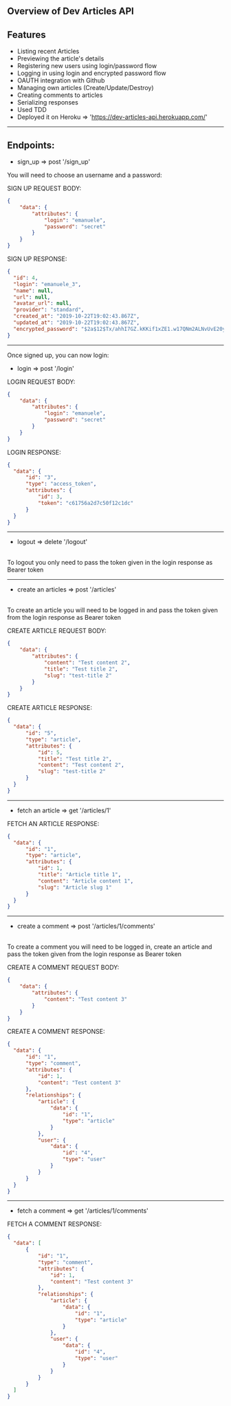 Overview of Dev Articles API
---

Features
---

- Listing recent Articles
- Previewing the article's details
- Registering new users using login/password flow
- Logging in using login and encrypted password flow
- OAUTH integration with Github
- Managing own articles (Create/Update/Destroy)
- Creating comments to articles
- Serializing responses
- Used TDD
- Deployed it on Heroku => 'https://dev-articles-api.herokuapp.com/'

---

Endpoints:
---

- sign_up => post '/sign_up'

You will need to choose an username and a password:

SIGN UP REQUEST BODY:
```json
{
	"data": {
		"attributes": {
			"login": "emanuele",
			"password": "secret"
		}
	}
}
```

SIGN UP RESPONSE:
```json
{
  "id": 4,
  "login": "emanuele_3",
  "name": null,
  "url": null,
  "avatar_url": null,
  "provider": "standard",
  "created_at": "2019-10-22T19:02:43.867Z",
  "updated_at": "2019-10-22T19:02:43.867Z",
  "encrypted_password": "$2a$12$Tx/ahhI7GZ.kKKif1xZE1.w17QNm2ALNvUvE20ymqR6TNrmT6cQEy"
}
```
---

Once signed up, you can now login:

- login => post '/login'

LOGIN REQUEST BODY:
```json
{
	"data": {
		"attributes": {
			"login": "emanuele",
			"password": "secret"
		}
	}
}
```

LOGIN RESPONSE:
```json
{
  "data": {
      "id": "3",
      "type": "access_token",
      "attributes": {
          "id": 3,
          "token": "c61756a2d7c50f12c1dc"
      }
  }
}
```
---

- logout => delete '/logout'
</br>
To logout you only need to pass the token given in the login response as Bearer token

---

- create an articles => post '/articles'
</br>
To create an article you will need to be logged in and pass the token given from the login response as Bearer token

CREATE ARTICLE REQUEST BODY:
```json
{
	"data": {
		"attributes": {
			"content": "Test content 2",
			"title": "Test title 2",
			"slug": "test-title 2"
		}
	}
}
```

CREATE ARTICLE RESPONSE:
```json
{
  "data": {
      "id": "5",
      "type": "article",
      "attributes": {
          "id": 5,
          "title": "Test title 2",
          "content": "Test content 2",
          "slug": "test-title 2"
      }
  }
}
```

---

- fetch an article => get '/articles/1'

FETCH AN ARTICLE RESPONSE:
```json
{
  "data": {
      "id": "1",
      "type": "article",
      "attributes": {
          "id": 1,
          "title": "Article title 1",
          "content": "Article content 1",
          "slug": "Article slug 1"
      }
  }
}
```

---

- create a comment => post '/articles/1/comments'
</br>
To create a comment you will need to be logged in, create an article and pass the token given from the login response as Bearer token

CREATE A COMMENT REQUEST BODY:
```json
{
	"data": {
		"attributes": {
			"content": "Test content 3"
		}
	}
}
```

CREATE A COMMENT RESPONSE:
```json
{
  "data": {
      "id": "1",
      "type": "comment",
      "attributes": {
          "id": 1,
          "content": "Test content 3"
      },
      "relationships": {
          "article": {
              "data": {
                  "id": "1",
                  "type": "article"
              }
          },
          "user": {
              "data": {
                  "id": "4",
                  "type": "user"
              }
          }
      }
  }
}
```

---

- fetch a comment => get '/articles/1/comments'

FETCH A COMMENT RESPONSE:
```json
{
  "data": [
      {
          "id": "1",
          "type": "comment",
          "attributes": {
              "id": 1,
              "content": "Test content 3"
          },
          "relationships": {
              "article": {
                  "data": {
                      "id": "1",
                      "type": "article"
                  }
              },
              "user": {
                  "data": {
                      "id": "4",
                      "type": "user"
                  }
              }
          }
      }
  ]
}
```
